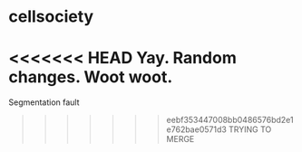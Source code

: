 # cellsociety 

<<<<<<< HEAD
Yay. Random changes. Woot woot.
=======
Segmentation fault
>>>>>>> eebf353447008bb0486576bd2e1e762bae0571d3
TRYING TO MERGE